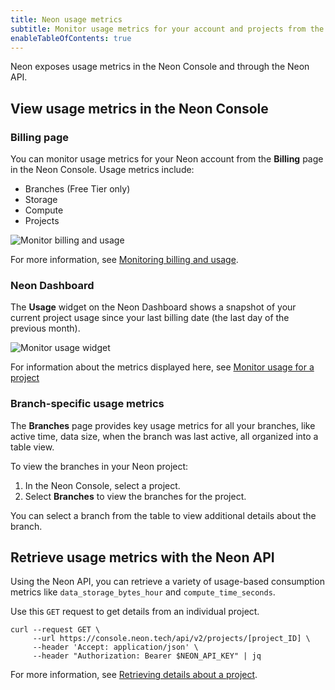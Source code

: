 ```yaml
---
title: Neon usage metrics
subtitle: Monitor usage metrics for your account and projects from the console or API
enableTableOfContents: true
---
```


Neon exposes usage metrics in the Neon Console and through the Neon API.

## View usage metrics in the Neon Console

### Billing page

You can monitor usage metrics for your Neon account from the **Billing** page in the Neon Console. Usage metrics include:

- Branches (Free Tier only)
- Storage
- Compute
- Projects

![Monitor billing and usage](/docs/introduction/monitor_billing_usage.png)

For more information, see [Monitoring billing and usage](/docs/introduction/how-billing-works#monitoring-billing-and-usage).

### Neon Dashboard 

The **Usage** widget on the Neon Dashboard shows a snapshot of your current project usage since your last billing date (the last day of the previous month).

![Monitor usage widget](/docs/introduction/monitor_usage_widget.png)

For information about the metrics displayed here, see [Monitor usage for a project](/docs/introduction/how-billing-works#monitor-usage-for-a-project)

### Branch-specific usage metrics

The **Branches** page provides key usage metrics for all your branches, like active time, data size, when the branch was last active, all organized into a table view.

To view the branches in your Neon project:

1. In the Neon Console, select a project.
2. Select **Branches** to view the branches for the project.

You can select a branch from the table to view additional details about the branch.

## Retrieve usage metrics with the Neon API

Using the Neon API, you can retrieve a variety of usage-based consumption metrics like  `data_storage_bytes_hour` and `compute_time_seconds`.

Use this `GET` request to get details from an individual project.

```curl
curl --request GET \
     --url https://console.neon.tech/api/v2/projects/[project_ID] \
     --header 'Accept: application/json' \
     --header "Authorization: Bearer $NEON_API_KEY" | jq
```

For more information, see [Retrieving details about a project](/docs/guides/partner-billing#retrieving-details-about-a-project).